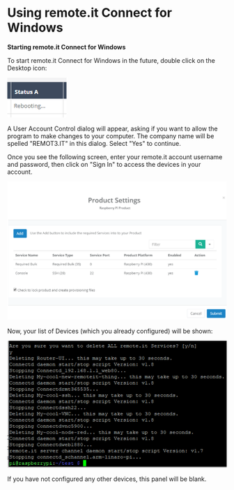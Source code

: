 # Using remote.it Connect for Windows

**Starting remote.it Connect for Windows**

To start remote.it Connect for Windows in the future, double click on the Desktop icon:

![](../../.gitbook/assets/image%20%28147%29.png)

A User Account Control dialog will appear, asking if you want to allow the program to make changes to your computer.  The company name will be spelled "REMOT3.IT" in this dialog. Select "Yes" to continue.

Once you see the following screen, enter your remote.it account username and password, then click on "Sign In" to access the devices in your account.

![](../../.gitbook/assets/image%20%28227%29.png)

Now, your list of Devices \(which you already configured\) will be shown:

![](../../.gitbook/assets/image%20%2897%29.png)

If you have not configured any other devices, this panel will be blank.

